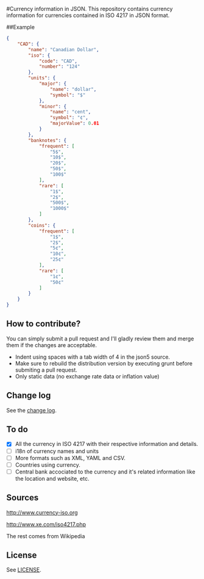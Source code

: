 #Currency information in JSON.
This repository contains currency information for currencies contained in ISO 4217 in JSON format.

##Example

```json
{
    "CAD": {
        "name": "Canadian Dollar",
        "iso": {
            "code": "CAD",
            "number": "124"
        },
        "units": {
            "major": {
                "name": "dollar",
                "symbol": "$"
            },
            "minor": {
                "name": "cent",
                "symbol": "¢",
                "majorValue": 0.01
            }
        },
        "banknotes": {
            "frequent": [
                "5$",
                "10$",
                "20$",
                "50$",
                "100$"
            ],
            "rare": [
                "1$",
                "2$",
                "500$",
                "1000$"
            ]
        },
        "coins": {
            "frequent": [
                "1$",
                "2$",
                "5¢",
                "10¢",
                "25¢"
            ],
            "rare": [
                "1¢",
                "50¢"
            ]
        }
    }
}
```

## How to contribute?
You can simply submit a pull request and I'll gladly review them and merge them if the changes are acceptable.
 - Indent using spaces with a tab width of 4 in the json5 source.
 - Make sure to rebuild the distribution version by executing grunt before submiting a pull request.
 - Only static data (no exchange rate data or inflation value)

## Change log
See the [change log](https://github.com/wiredmax/currency/blob/master/CHANGELOG.md).


## To do
 - [X] All the currency in ISO 4217 with their respective information and details.
 - [ ] i18n of currency names and units
 - [ ] More formats such as XML, YAML and CSV.
 - [ ] Countries using currency.
 - [ ] Central bank accociated to the currency and it's related information like the location and website, etc.

## Sources
http://www.currency-iso.org

http://www.xe.com/iso4217.php

The rest comes from Wikipedia

## License
See [LICENSE](https://github.com/wiredmax/currency/blob/master/LICENSE).